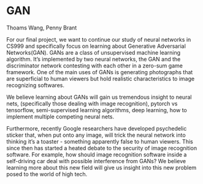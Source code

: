 # GAN

Thoams Wang, Penny Brant

For our final project, we want to continue our study of neural networks in CS999 and specifically focus on learning about Generative Adversarial Networks(GAN). GANs are a class of unsupervised machine learning algorithm. It’s implemented by two neural networks, the GAN and the discriminator network contesting with each other in a zero-sum game framework. One of the main uses of GANs is generating photographs that are superficial to human viewers but hold realistic characteristics to image recognizing softwares. 

We believe learning about GANs will gain us tremendous insight to neural nets, (specifically those dealing with image recognition), pytorch vs tensorflow, semi-supervised learning algorithms, deep learning, how to implement multiple competing neural nets.

Furthermore, recently Google researchers have developed psychedelic sticker that, when put onto any image, will trick the neural network into thinking it’s a toaster - something apparently false to human viewers. This since then has started a heated debate to the security of image recognition software. For example, how should image recognition software inside a self-driving car deal with possible interference from GANs? We believe learning more about this new field will give us insight into this new problem posed to the world of high tech. 
